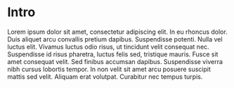 # Intro

Lorem ipsum dolor sit amet, consectetur adipiscing elit. In eu rhoncus dolor.
Duis aliquet arcu convallis pretium dapibus. Suspendisse potenti. Nulla vel
luctus elit. Vivamus luctus odio risus, ut tincidunt velit consequat nec.
Suspendisse id risus pharetra, luctus felis sed, tristique mauris. Fusce sit
amet consequat velit. Sed finibus accumsan dapibus. Suspendisse viverra nibh
cursus lobortis tempor. In non velit sit amet arcu posuere suscipit mattis sed
velit. Aliquam erat volutpat. Curabitur nec tempus turpis.
